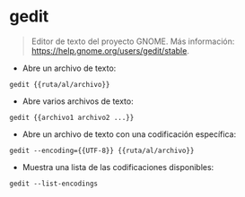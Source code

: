 # gedit

> Editor de texto del proyecto GNOME.
> Más información: <https://help.gnome.org/users/gedit/stable>.

- Abre un archivo de texto:

`gedit {{ruta/al/archivo}}`

- Abre varios archivos de texto:

`gedit {{archivo1 archivo2 ...}}`

- Abre un archivo de texto con una codificación específica:

`gedit --encoding={{UTF-8}} {{ruta/al/archivo}}`

- Muestra una lista de las codificaciones disponibles:

`gedit --list-encodings`
